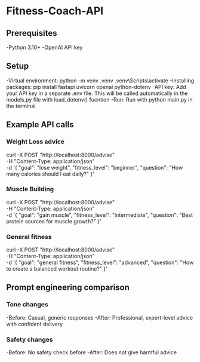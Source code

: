 # Fitness-Coach-API
## Prerequisites

-Python 3.10+
-OpenAI API key

## Setup

-Virtual environment: python -m venv .venv
.venv\Scripts\activate
-Installing packages: pip install fastapi uvicorn openai python-dotenv
-API key: Add your API key in a separate .env file. This will be called automatically in the models.py file with load_dotenv() fucntion
-Run: Run with python main.py in the terminal

## Example API calls

### Weight Loss advice
curl -X POST "http://localhost:8000/advise" \
-H "Content-Type: application/json" \
-d '{
  "goal": "lose weight",
  "fitness_level": "beginner",
  "question": "How many calories should I eat daily?"
}'

### Muscle Building
curl -X POST "http://localhost:8000/advise" \
-H "Content-Type: application/json" \
-d '{
  "goal": "gain muscle",
  "fitness_level": "intermediate",
  "question": "Best protein sources for muscle growth?"
}'

### General fitness
curl -X POST "http://localhost:8000/advise" \
-H "Content-Type: application/json" \
-d '{
  "goal": "general fitness",
  "fitness_level": "advanced",
  "question": "How to create a balanced workout routine?"
}'

## Prompt engineering comparison

### Tone changes
-Before: Casual, generic responses
-After: Professional, expert-level advice with confident delivery

### Safety changes
-Before: No safety check before
-After: Does not give harmful advice








